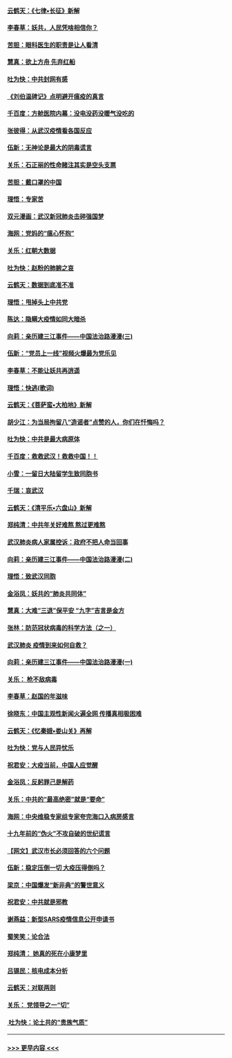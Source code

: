 #### [云鹤天：《七律▪长征》新解](../pages/nsc993/n11855479.md?t=02091955) 
#### [李春草：妖共，人民凭啥相信你？](../pages/nsc993/n11855196.md?t=02091955) 
#### [苦胆：眼科医生的职责是让人看清](../pages/nsc993/n11853840.md?t=02091955) 
#### [慧真：欲上方舟 先弃红船](../pages/nsc993/n11853483.md?t=02091955) 
#### [吐为快：中共封网有感](../pages/nsc993/n11852575.md?t=02091955) 
#### [《刘伯温碑记》点明避开瘟疫的真言](../pages/nsc993/n11852128.md?t=02091955) 
#### [千百度：方舱医院内幕：没电没药没暖气没吃的](../pages/nsc993/n11850211.md?t=02091955) 
#### [张彼得：从武汉疫情看各国反应](../pages/nsc993/n11850102.md?t=02091955) 
#### [伍新：无神论是最大的阴毒谎言](../pages/nsc993/n11846129.md?t=02091955) 
#### [关乐：石正丽的性命赌注其实是空头支票](../pages/nsc993/n11846109.md?t=02091955) 
#### [苦胆：戴口罩的中国](../pages/nsc993/n11845576.md?t=02091955) 
#### [理悟：专家苦](../pages/nsc993/n11845564.md?t=02091955) 
#### [双元漫画：武汉新冠肺炎击碎强国梦](../pages/nsc993/n11843320.md?t=02091955) 
#### [海网：党妈的“瘟心怀抱”](../pages/nsc993/n11840740.md?t=02091955) 
#### [关乐：红朝大数据](../pages/nsc993/n11840675.md?t=02091955) 
#### [吐为快：赵粉的肺腑之哀](../pages/nsc993/n11840618.md?t=02091955) 
#### [云鹤天：数据到底准不准](../pages/nsc993/n11840325.md?t=02091955) 
#### [理悟：甩掉头上中共党](../pages/nsc993/n11838826.md?t=02091955) 
#### [陈达：隐瞒大疫情如同大暗杀](../pages/nsc993/n11838771.md?t=02091955) 
#### [向莉：亲历建三江事件——中国法治路漫漫(三)](../pages/nsc993/n11831825.md?t=02091955) 
#### [伍新：“党员上一线”视频火爆最为党乐见](../pages/nsc993/n11838200.md?t=02091955) 
#### [李春草：不能让妖共再逍遥](../pages/nsc993/n11838102.md?t=02091955) 
#### [理悟：快逃(歌词)](../pages/nsc993/n11838083.md?t=02091955) 
#### [云鹤天：《菩萨蛮▪大柏地》新解](../pages/nsc993/n11838059.md?t=02091955) 
#### [胡少江：为当局拘留八“造谣者”点赞的人，你们在忏悔吗？](../pages/nsc993/n11836801.md?t=02091955) 
#### [吐为快：中共是最大病原体](../pages/nsc993/n11836748.md?t=02091955) 
#### [千百度：救救武汉！救救中国！！](../pages/nsc993/n11836145.md?t=02091955) 
#### [小雪：一留日大陆留学生致同胞书](../pages/nsc993/n11834624.md?t=02091955) 
#### [千瑞：哀武汉](../pages/nsc993/n11833647.md?t=02091955) 
#### [云鹤天：《清平乐▪六盘山》新解](../pages/nsc993/n11833611.md?t=02091955) 
#### [郑纯清：中共年关好难熬 熬过更难熬](../pages/nsc993/n11833489.md?t=02091955) 
#### [武汉肺炎病人家属控诉：政府不把人命当回事](../pages/nsc993/n11833205.md?t=02091955) 
#### [向莉：亲历建三江事件——中国法治路漫漫(二)](../pages/nsc993/n11829102.md?t=02091955) 
#### [理悟：致武汉同胞](../pages/nsc993/n11831522.md?t=02091955) 
#### [金浴凤：妖共的“肺炎共同体”](../pages/nsc993/n11829448.md?t=02091955) 
#### [慧真：大难“三退”保平安 “九字”吉言是金方](../pages/nsc993/n11829501.md?t=02091955) 
#### [张林：防范冠状病毒的科学方法（之一）](../pages/nsc993/n11828618.md?t=02091955) 
#### [武汉肺炎 疫情到来如何自救？](../pages/nsc993/n11827632.md?t=02091955) 
#### [向莉：亲历建三江事件——中国法治路漫漫(一)](../pages/nsc993/n11827190.md?t=02091955) 
#### [关乐： 枪不敌病毒](../pages/nsc993/n11826746.md?t=02091955) 
#### [李春草：赵国的年滋味](../pages/nsc993/n11826321.md?t=02091955) 
#### [徐晓东：中国主观性新闻火遍全网 传播真相极困难](../pages/nsc993/n11826508.md?t=02091955) 
#### [云鹤天：《忆秦娥▪娄山关》再解](../pages/nsc993/n11824682.md?t=02091955) 
#### [吐为快：党与人民异忧乐](../pages/nsc993/n11824660.md?t=02091955) 
#### [祝君安：大疫当前，中国人应觉醒](../pages/nsc993/n11821946.md?t=02091955) 
#### [金浴凤：反躬罪己是解药](../pages/nsc993/n11820280.md?t=02091955) 
#### [关乐：中共的“最高绝密”就是“要命”](../pages/nsc993/n11816946.md?t=02091955) 
#### [海网：中央维稳专家组专家夸完海口入病房感言](../pages/nsc993/n11815138.md?t=02091955) 
#### [十九年前的“伪火”不攻自破的世纪谎言](../pages/nsc993/n11813238.md?t=02091955) 
#### [【网文】武汉市长必须回答的六个问题](../pages/nsc993/n11813848.md?t=02091955) 
#### [伍新：稳定压倒一切 大疫压得倒吗？](../pages/nsc993/n11812634.md?t=02091955) 
#### [梁京：中国爆发“新非典”的警世意义](../pages/nsc993/n11812554.md?t=02091955) 
#### [祝君安：中共就是邪教](../pages/nsc993/n11812431.md?t=02091955) 
#### [谢燕益：新型SARS疫情信息公开申请书](../pages/nsc993/n11808840.md?t=02091955) 
#### [蜀笑笑：论合法](../pages/nsc993/n11808064.md?t=02091955) 
#### [郑纯清： 她真的死在小康梦里](../pages/nsc993/n11806623.md?t=02091955) 
#### [吕锡民：核电成本分析](../pages/nsc993/n11806284.md?t=02091955) 
#### [云鹤天：对联两则](../pages/nsc993/n11805957.md?t=02091955) 
#### [关乐： 党领导之一“切”](../pages/nsc993/n11804505.md?t=02091955) 
#### [ 吐为快：论土共的“贵族气质”](../pages/nsc993/n11804490.md?t=02091955) 

----
#### [ >>> 更早内容 <<< ](../indexes/nsc993-earlier.md)

